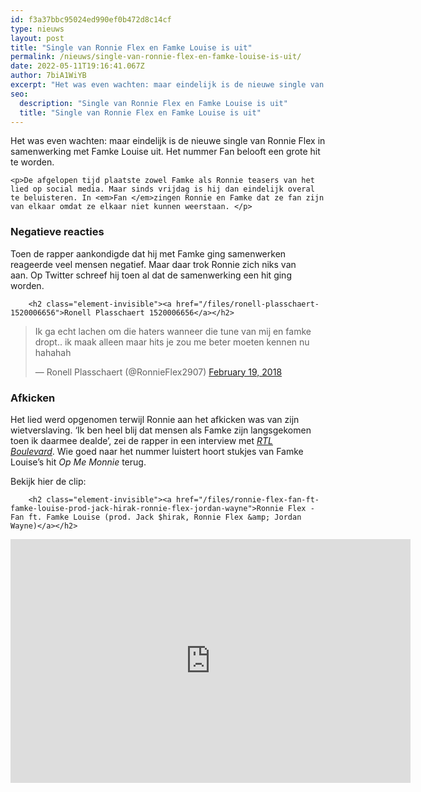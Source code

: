 ```yaml
---
id: f3a37bbc95024ed990ef0b472d8c14cf
type: nieuws
layout: post
title: "Single van Ronnie Flex en Famke Louise is uit"
permalink: /nieuws/single-van-ronnie-flex-en-famke-louise-is-uit/
date: 2022-05-11T19:16:41.067Z
author: 7biA1WiYB
excerpt: "Het was even wachten: maar eindelijk is de nieuwe single van Ronnie Flex in samenwerking met Famke Louise uit. Het nummer Fan belooft een grote hit te worden.  "
seo:
  description: "Single van Ronnie Flex en Famke Louise is uit"
  title: "Single van Ronnie Flex en Famke Louise is uit"
---
```

Het was even wachten: maar eindelijk is de nieuwe single van Ronnie Flex in samenwerking met Famke Louise uit. Het nummer Fan belooft een grote hit te worden.  

    <p>De afgelopen tijd plaatste zowel Famke als Ronnie teasers van het lied op social media. Maar sinds vrijdag is hij dan eindelijk overal te beluisteren. In <em>Fan </em>zingen Ronnie en Famke dat ze fan zijn van elkaar omdat ze elkaar niet kunnen weerstaan. </p>
<h3>Negatieve reacties</h3>
<p>Toen de rapper aankondigde dat hij met Famke ging samenwerken reageerde veel mensen negatief. Maar daar trok Ronnie zich niks van aan. Op Twitter schreef hij toen al dat de samenwerking een hit ging worden.</p>
<p><div class="media media-element-container media-default"><div id="file-532585" class="file file-document file-text-oembed">

        <h2 class="element-invisible"><a href="/files/ronell-plasschaert-1520006656">Ronell Plasschaert 1520006656</a></h2>
    
  
  <div class="content">
    
<blockquote class="twitter-tweet" data-width="550"><p lang="nl" dir="ltr">Ik ga echt lachen om die haters wanneer die tune van mij en famke dropt.. ik maak alleen maar hits je zou me beter moeten kennen nu hahahah</p>&mdash; Ronell Plasschaert (@RonnieFlex2907) <a href="https://twitter.com/RonnieFlex2907/status/965609047838937089?ref_src=twsrc%5Etfw">February 19, 2018</a></blockquote>
<script async="" src="https://platform.twitter.com/widgets.js" charset="utf-8"></script>
  </div>

  
</div>
</div>
<h3>Afkicken</h3>
<p>Het lied werd opgenomen terwijl Ronnie aan het afkicken was van zijn wietverslaving. ‘Ik ben heel blij dat mensen als Famke zijn langsgekomen toen ik daarmee dealde’, zei de rapper in een interview met <em><a href="https://www.youtube.com/watch?v=s0Ob3RKJ1Ow" target="_blank">RTL Boulevard</a></em>. Wie goed naar het nummer luistert hoort stukjes van Famke Louise’s hit <em>Op Me Monnie</em> terug.</p>
<p>Bekijk hier de clip:</p>
<p><div class="media media-element-container media-default"><div id="file-532583" class="file file-video file-video-youtube">

        <h2 class="element-invisible"><a href="/files/ronnie-flex-fan-ft-famke-louise-prod-jack-hirak-ronnie-flex-jordan-wayne">Ronnie Flex - Fan ft. Famke Louise (prod. Jack $hirak, Ronnie Flex &amp; Jordan Wayne)</a></h2>
    
  
  <div class="content">
    <div class="media-youtube-video file media-element file-default media-youtube-1">
  <iframe class="media-youtube-player" width="640" height="390" title="Ronnie Flex - Fan ft. Famke Louise (prod. Jack $hirak, Ronnie Flex &amp; Jordan Wayne)" src="https://www.youtube.com/embed/eM2kZnyUfWs?wmode=opaque&controls=" name="Ronnie Flex - Fan ft. Famke Louise (prod. Jack $hirak, Ronnie Flex &amp; Jordan Wayne)" frameborder="0" allowfullscreen="">Video van Ronnie Flex - Fan ft. Famke Louise (prod. Jack $hirak, Ronnie Flex &amp;amp; Jordan Wayne)</iframe>
</div>
  </div>

  
</div>
</div>  
